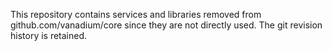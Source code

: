 This repository contains services and libraries removed from github.com/vanadium/core
since they are not directly used. The git revision history is retained.

